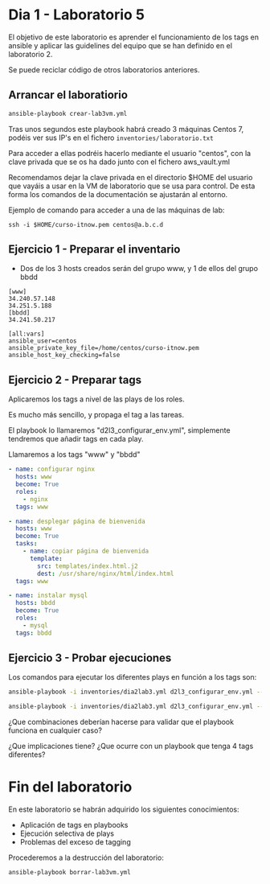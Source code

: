 # Dia 1 - Laboratorio 5

El objetivo de este laboratorio es aprender el funcionamiento de los tags en ansible y aplicar 
las guidelines del equipo que se han definido en el laboratorio 2.

Se puede reciclar código de otros laboratorios anteriores.


## Arrancar el laboratiorio

```bash
ansible-playbook crear-lab3vm.yml
```

Tras unos segundos este playbook habrá creado 3 máquinas Centos 7, podéis ver sus IP's en el
fichero ```inventories/laboratorio.txt```

Para acceder a ellas podréis hacerlo mediante el usuario "centos", con la clave privada que
se os ha dado junto con el fichero aws_vault.yml

Recomendamos dejar la clave privada en el directorio $HOME del usuario que vayáis a usar
en la VM de laboratorio que se usa para control. De esta forma los comandos de la documentación
se ajustarán al entorno.

Ejemplo de comando para acceder a una de las máquinas de lab:

```ssh -i $HOME/curso-itnow.pem centos@a.b.c.d```

## Ejercicio 1 - Preparar el inventario

- Dos de los 3 hosts creados serán del grupo www, y 1 de ellos del grupo bbdd

```
[www]
34.240.57.148
34.251.5.188
[bbdd]
34.241.50.217

[all:vars]
ansible_user=centos
ansible_private_key_file=/home/centos/curso-itnow.pem
ansible_host_key_checking=false
```

## Ejercicio 2 - Preparar tags

Aplicaremos los tags a nivel de las plays de los roles.

Es mucho más sencillo, y propaga el tag a las tareas.
 
El playbook lo llamaremos "d2l3_configurar_env.yml", simplemente tendremos que añadir tags en cada play.

Llamaremos a los tags "www" y "bbdd"

```yaml
- name: configurar nginx
  hosts: www
  become: True
  roles:
    - nginx
  tags: www

- name: desplegar página de bienvenida
  hosts: www
  become: True
  tasks:
    - name: copiar página de bienvenida
      template:
        src: templates/index.html.j2
        dest: /usr/share/nginx/html/index.html
  tags: www

- name: instalar mysql
  hosts: bbdd
  become: True
  roles:
    - mysql
  tags: bbdd
```

## Ejercicio 3 - Probar ejecuciones

Los comandos para ejecutar los diferentes plays en función a los tags son:

```bash
ansible-playbook -i inventories/dia2lab3.yml d2l3_configurar_env.yml --tags www
```

```bash
ansible-playbook -i inventories/dia2lab3.yml d2l3_configurar_env.yml --tags bbdd
```

¿Que combinaciones deberían hacerse para validar que el playbook funciona en cualquier caso?

¿Que implicaciones tiene? ¿Que ocurre con un playbook que tenga 4 tags diferentes?


# Fin del laboratorio

En este laboratorio se habrán adquirido los siguientes conocimientos:
- Aplicación de tags en playbooks
- Ejecución selectiva de plays
- Problemas del exceso de tagging 

Procederemos a la destrucción del laboratorio:

```bash
ansible-playbook borrar-lab3vm.yml
```

